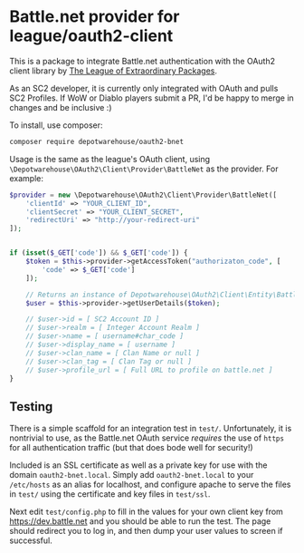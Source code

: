 # Battle.net provider for league/oauth2-client

This is a package to integrate Battle.net authentication with the OAuth2 client library by
[The League of Extraordinary Packages](https://github.com/thephpleague/oauth2-client).

As an SC2 developer, it is currently only integrated with OAuth and pulls SC2 Profiles. If WoW or Diablo players submit
a PR, I'd be happy to merge in changes and be inclusive :)

To install, use composer:

```bash
composer require depotwarehouse/oauth2-bnet
```

Usage is the same as the league's OAuth client, using `\Depotwarehouse\OAuth2\Client\Provider\BattleNet` as the provider.
For example:

```php
$provider = new \Depotwarehouse\OAuth2\Client\Provider\BattleNet([
    'clientId' => "YOUR_CLIENT_ID",
    'clientSecret' => "YOUR_CLIENT_SECRET",
    'redirectUri' => "http://your-redirect-uri"
]);


if (isset($_GET['code']) && $_GET['code']) {
    $token = $this->provider->getAccessToken("authorizaton_code", [
        'code' => $_GET['code']
    ]);

    // Returns an instance of Depotwarehouse\OAuth2\Client\Entity\BattleNetUser
    $user = $this->provider->getUserDetails($token);

    // $user->id = [ SC2 Account ID ]
    // $user->realm = [ Integer Account Realm ]
    // $user->name = [ username#char_code ]
    // $user->display_name = [ username ]
    // $user->clan_name = [ Clan Name or null ]
    // $user->clan_tag = [ Clan Tag or null ]
    // $user->profile_url = [ Full URL to profile on battle.net ]
}
```

Testing
--------

There is a simple scaffold for an integration test in `test/`. Unfortunately, it is nontrivial to use, as
the Battle.net OAuth service *requires* the use of `https` for all authentication traffic (but that does bode well for 
security!)

Included is an SSL certificate as well as a private key for use with the domain `oauth2-bnet.local`. Simply add `oauth2-bnet.local`
to your `/etc/hosts` as an alias for localhost, and configure apache to serve the files in `test/` using the certificate
and key files in `test/ssl`.

Next edit `test/config.php` to fill in the values for your own client key from https://dev.battle.net and you should be able
to run the test. The page should redirect you to log in, and then dump your user values to screen if successful.
